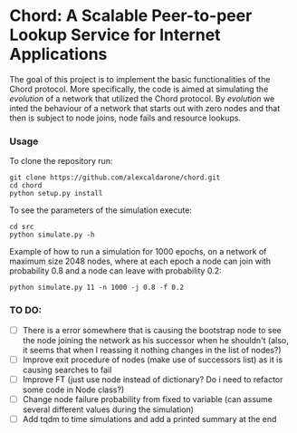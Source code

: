 # Chord: A Scalable Peer-to-peer Lookup Service for Internet Applications

The goal of this project is to implement the basic functionalities of the Chord protocol. More specifically, the code is aimed at simulating the _evolution_ of a network that utilized the Chord protocol. By _evolution_ we inted the behaviour of a network that starts out with zero nodes and that then is subject to node joins, node fails and resource lookups.


### Usage
To clone the repository run:
```shell
git clone https://github.com/alexcaldarone/chord.git
cd chord
python setup.py install
```

To see the parameters of the simulation execute:
```shell
cd src
python simulate.py -h
```

Example of how to run a simulation for 1000 epochs, on a network of maximum size 2048 nodes, where at each epoch a node can join with probability 0.8 and a node can leave with probability 0.2:
```shell
python simulate.py 11 -n 1000 -j 0.8 -f 0.2
```

### TO DO:
- [ ] There is a error somewhere that is causing the bootstrap node to see the node joining the network as his successor when he shouldn't (also, it seems that when I reassing it nothing changes in the list of nodes?)
- [ ] Improve exit procedure of nodes (make use of successors list) as it is causing searches to fail 
- [ ] Improve FT (just use node instead of dictionary? Do i need to refactor some code in Node class?)
- [ ] Change node failure probability from fixed to variable (can assume several different values during the simulation)
- [ ] Add tqdm to time simulations and add a printed summary at the end